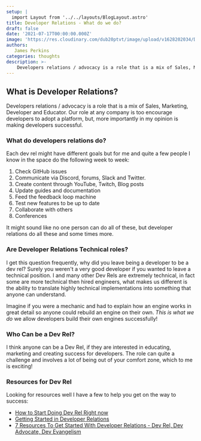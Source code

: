 ```yaml
---
setup: |
  import Layout from '../../layouts/BlogLayout.astro'
title: Developer Relations - What do we do?
draft: false
date: '2021-07-17T00:00:00.000Z'
image: 'https://res.cloudinary.com/dub20ptvt/image/upload/v1628202034/Dev_Rel_What_do_we_do_zgjkqq.webp'
authors:
   James Perkins
categories: thoughts
description: >-
    Developers relations / advocacy is a role that is a mix of Sales, Marketing, Developer and Educator. Our role at any company is too encourage developers to adopt a platform, but, more importantly in my opinion is making developers successful
---
```


## What is Developer Relations?

Developers relations / advocacy is a role that is a mix of Sales, Marketing, Developer and Educator. Our role at any company is too encourage developers to adopt a platform, but, more importantly in my opinion is making developers successful.

### What do developers relations do?

Each dev rel might have different goals but for me and quite a few people I know in the space do the following week to week:

1. Check GitHub issues
2. Communicate via Discord, forums, Slack and Twitter.
3. Create content through YouTube, Twitch, Blog posts
4. Update guides and documentation
5. Feed the feedback loop machine
6. Test new features to be up to date
7. Collaborate with others
8. Conferences

It might sound like no one person can do all of these, but developer relations do all these and some times more.

### Are Developer Relations Technical roles?

I get this question frequently, why did you leave being a developer to be a dev rel? Surely you weren't a very good developer if you wanted to leave a technical position. I and many other Dev Rels are extremely technical, in fact some are more technical then hired engineers, what makes us different is the ability to translate highly technical implementations into something that anyone can understand.

Imagine if you were a mechanic and had to explain how an engine works in great detail so anyone could rebuild an engine on their own. _This is what we do_ we allow developers build their own engines successfully!

### Who Can be a Dev Rel?

I think anyone can be a Dev Rel, if they are interested in educating, marketing and creating success for developers. The role can quite a challenge and involves a lot of being out of your comfort zone, which to me is exciting!

### Resources for Dev Rel

Looking for resources well I have a few to help you get on the way to success:

-   [How to Start Doing Dev Rel Right now](https://samjulien.hashnode.dev/how-to-start-doing-dev-rel-right-now-cknoolj8l0lynlps12kqvdkvj)
-   [Getting Started in Developer Relations](https://learn.samjulien.com/getting-started-in-developer-relations)
-   [7 Resources To Get Started With Developer Relations - Dev Rel, Dev Advocate, Dev Evangelism](https://catalins.tech/7-resources-to-get-started-with-developer-relations-dev-rel-dev-advocate-dev-evangelism)
